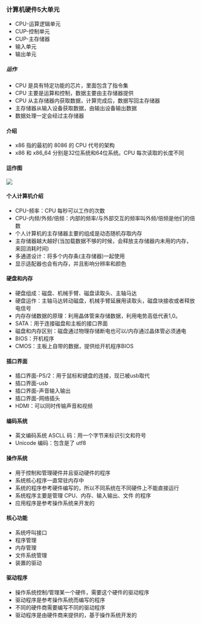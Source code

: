 
### 计算机硬件5大单元
- CPU-运算逻辑单元
- CUP-控制单元
- CUP-主存储器
- 输入单元
- 输出单元

##### 运作
- CPU 是具有特定功能的芯片，里面包含了指令集
- CPU 主要是运算和控制，数据主要由主存储器提供
- CPU 从主存储器内获取数据，计算完成后，数据写回主存储器
- 主存储器从输入设备获取数据，由输出设备输出数据
- 数据处理一定会经过主存储器

#### 介绍
- x86 指的最初的 8086 的 CPU 代号的架构
- x86 和 x86_64 分别是32位系统和64位系统。CPU 每次读取的长度不同

#### 运作图

![](
https://study-xiaolong.oss-cn-beijing.aliyuncs.com/study/1571727774.jpg)


#### 个人计算机介绍
- CPU-频率：CPU 每秒可以工作的次数
- CPU-内频/外频/倍频：内部的频率/与外部交互的频率叫外频/倍频是他们的倍数
- 个人计算机的主存储器主要的组成是动态随机存取内存
- 主存储器越大越好(当加载数据不够的时候，会释放主存储器内未用的内存，来回消耗时间)
- 多通道设计：将多个内存条(主存储器)一起使用
- 显示适配器也会有内存，并且影响分辨率和颜色

#### 硬盘和内存
- 硬盘组成：磁盘、机械手臂、磁盘读取头、主轴马达
- 硬盘运作：主轴马达转动磁盘，机械手臂延展用读取头，磁盘块接收或者释放电信号
- 内存存储数据的原理：利用晶体管来存储数据，利用电势高低代表1,0。
- SATA：用于连接磁盘和主板的接口界面
- 磁盘和内存区别：磁盘通过物理存储断电也可以/内存通过晶体管必须通电
- BIOS：开机程序
- CMOS：主板上自带的数据，提供给开机程序BIOS

#### 插口界面

- 插口界面-PS/2：用于鼠标和键盘的连接，现已被usb取代
- 插口界面-usb
- 插口界面-声音输入输出
- 插口界面-网络插头
- HDMI：可以同时传输声音和视频

#### 编码系统
- 英文编码系统 ASCLL 码：用一个字节来标识引文和符号
- Unicode 编码：包含是了 utf8

#### 操作系统
- 用于控制和管理硬件并且驱动硬件的程序
- 系统核心程序一直常驻内存中
- 系统的程序参考硬件编写的，所以不同系统在不同硬件上不能直接运行
- 系统程序主要是管理 CPU、内存、输入输出、文件 的程序
- 应用程序是参考操作系统来开发的


#### 核心功能
- 系统呼叫接口
- 程序管理
- 内存管理
- 文件系统管理
- 装置的驱动


#### 驱动程序
- 操作系统控制/管理某一个硬件，需要这个硬件的驱动程序
- 驱动程序是参考操作系统而编写的程序
- 不同的硬件商需要编写不同的驱动程序
- 驱动程序是由硬件商来提供的，基于操作系统开发的




















